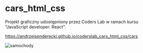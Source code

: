 # cars_html_css
Projekt graficzny udostępniony przez Coders Lab w ramach kursu "JavaScript developer: React".

https://andrzejsenderecki.github.io/coderslab_cars_html_css/cars

![samochody](https://user-images.githubusercontent.com/33809996/40588211-308d0666-61da-11e8-8d48-b25f6be652d0.jpg)
